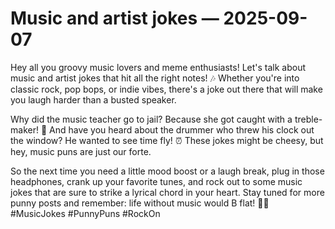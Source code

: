 # Music and artist jokes — 2025-09-07

Hey all you groovy music lovers and meme enthusiasts! Let's talk about music and artist jokes that hit all the right notes! 🎶 Whether you're into classic rock, pop bops, or indie vibes, there's a joke out there that will make you laugh harder than a busted speaker.

Why did the music teacher go to jail? Because she got caught with a treble-maker! 🎵 And have you heard about the drummer who threw his clock out the window? He wanted to see time fly! ⏰ These jokes might be cheesy, but hey, music puns are just our forte.

So the next time you need a little mood boost or a laugh break, plug in those headphones, crank up your favorite tunes, and rock out to some music jokes that are sure to strike a lyrical chord in your heart. Stay tuned for more punny posts and remember: life without music would B flat! 🎸🤘 #MusicJokes #PunnyPuns #RockOn